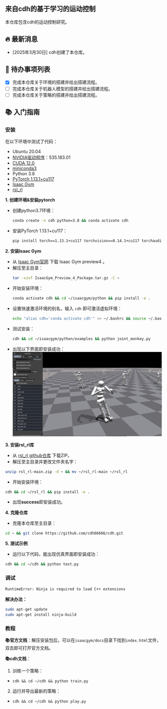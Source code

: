 ## 来自cdh的基于学习的运动控制
本仓库包含cdh的运动控制研究。
## 🔥 最新消息
- [2025年3月30日] cdh创建了本仓库。
## 📝 待办事项列表
- [x] 完成本仓库关于环境的搭建并给出搭建流程。
- [ ] 完成本仓库关于机器人模型的搭建并给出搭建流程。
- [ ] 完成本仓库关于策略的搭建并给出搭建流程。

## 📚 入门指南
### 安装

在以下环境中测试了代码：

- Ubuntu 20.04
- [NVIDIA驱动程序](https://www.cnblogs.com/nannandbk/p/18144618)：535.183.01
- [CUDA 12.0](https://blog.51cto.com/u_16213611/10480090)
- [miniconda3](https://blog.csdn.net/Damien_J_Scott/article/details/136563747?ops_request_misc=%257B%2522request%255Fid%2522%253A%25221b853d33ab064561ffa7d4d83f5f77e5%2522%252C%2522scm%2522%253A%252220140713.130102334.pc%255Fall.%2522%257D&request_id=1b853d33ab064561ffa7d4d83f5f77e5&biz_id=0&utm_medium=distribute.pc_search_result.none-task-blog-2~all~first_rank_ecpm_v1~rank_v31_ecpm-6-136563747-null-null.142^v102^pc_search_result_base4&utm_term=ubantu%E5%AE%89%E8%A3%85%20miniconda3&spm=1018.2226.3001.4187)
- Python 3.8 
- [PyTorch 1.13.1+cu117](https://pytorch.org/get-started/previous-versions/)
- [Isaac Gym](https://developer.nvidia.com/isaac-gym/download) 
- [rsl_rl](https://github.com/leggedrobotics/rsl_rl)
 
 
**1. 创建环境&安装pytorch**
-  创建python3.7环境：
    ```bash
    conda create -n cdh python=3.8 && conda activate cdh
    ```
-  安装PyTorch 1.13.1+cu117：
    ```bash
    pip install torch==1.13.1+cu117 torchvision==0.14.1+cu117 torchaudio==0.13.1 --extra-index-url https://download.pytorch.org/whl/cu117
    ```
 
**2. 安装Isaac Gym**

-  从 [Isaac Gym官网](https://developer.nvidia.com/isaac-gym) 下载 Isaac Gym preview4 。
-  解压至主目录：
    ```bash
    tar -xzvf IsaacGym_Preview_4_Package.tar.gz -C ~
    ```
-  开始安装环境：
    ```bash
    conda activate cdh && cd ~/isaacgym/python && pip install -e .
    ```
-  设置快速激活环境的别名，输入 `cdh` 即可激活虚拟环境：
    ```bash
    echo "alias cdh='conda activate cdh'" >> ~/.bashrc && source ~/.bashrc
    ```
-  测试安装：
    ```bash
    cdh && cd ~/isaacgym/python/examples && python joint_monkey.py
    ```
-  出现以下界面即安装成功：![猴子仿真界面](img_for_readme/image.png)


**3. 安装rsl_rl库**

- 从 [rsl_rl github仓库](https://github.com/leggedrobotics/rsl_rl) 下载ZIP。
- 解压至主目录并更改文件夹名字：
```bash
unzip rsl_rl-main.zip -d ~ && mv ~/rsl_rl-main ~/rsl_rl
```
- 开始安装环境：
```bash
cdh && cd ~/rsl_rl && pip install -e .
```
- 出现**success**即安装成功。
 
 
**4. 克隆仓库**
-  克隆本仓库至主目录：
```bash
cd ~ && git clone https://github.com/cdh66666/cdh.git
```
<!-- **4. 安装cdh**
```bash
cdh && cd ~/cdh && pip install -e . ##待定
``` -->

**5. 测试示例**
- 运行以下代码，能出现仿真界面即安装成功：
```bash
cdh && cd ~/cdh && python test.py
```

### 调试
```bash
RuntimeError: Ninja is required to load C++ extensions
```
**解决办法：**
```bash
sudo apt-get update
sudo apt-get install ninja-build
```


### 教程
**📚官方文档**：解压安装包后，可以在`isaacgym/docs`目录下找到`index.html`文件，双击即可打开官方文档。

**📚cdh文档**：
1. 训练一个策略：
  - `cdh && cd ~/cdh && python train.py`
 

2. 运行并导出最新的策略：
  - `cdh && cd ~/cdh && python play.py`
 
 